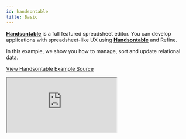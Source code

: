 ```yaml
---
id: handsontable
title: Basic
---
```


[**Handsontable**](https://handsontable.com/) is a full featured spreadsheet editor. You can develop applications with spreadsheet-like UX using [**Handsontable**](https://handsontable.com/) and Refine.

In this example, we show you how to manage, sort and update relational data.

[View Handsontable Example Source](https://github.com/pankod/refine/tree/master/examples/table/handson)

<iframe loading="lazy" src="https://stackblitz.com//github/pankod/refine/tree/master/examples/table/handson/?embed=1&view=preview&theme=dark&preset=node"
    style={{width: "100%", height:"80vh", border: "0px", borderRadius: "8px", overflow:"hidden"}}
    title="refine-react-table-example"
></iframe>
